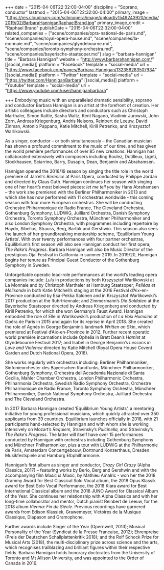 +++
date = "2015-04-06T22:32:00-04:00"
discipline = "Soprano, conductor"
lastmod = "2015-04-06T22:32:00-04:00"
primary_image = "https://res.cloudinary.com/schmopera/image/upload/v1549243920/media/2019/02/BarbaraHanniganRaphaelBrand.jpg"
primary_image_credit = "Raphael Brand"
publishDate = "2015-04-06T22:32:00-04:00"
related_companies = ["scene/companies/opra-national-de-paris.md", "scene/companies/royal-opera-house.md", "scene/companies/la-monnaie.md", "scene/companies/glyndebourne.md", "scene/companies/toronto-symphony-orchestra.md", "scene/companies/bayerische-staatsoper.md"]
slug = "barbara-hannigan"
title = "Barbara Hannigan"
website = "http://www.barbarahannigan.com/"
[[social_media]]
platform = "Facebook"
template = "social-media"
url = "https://www.facebook.com/pages/Barbara-Hannigan/132358283507934"
[[social_media]]
platform = "Twitter"
template = "social-media"
url = "https://twitter.com/HanniganBarbara"
[[social_media]]
platform = "Youtube"
template = "social-media"
url = "https://www.youtube.com/user/hanniganbarbara"

+++
Embodying music with an unparalleled dramatic sensibility, soprano and conductor Barbara Hannigan is an artist at the forefront of creation. Her artistic colleagues include directors and conductors such as Christoph Marthaler, Simon Rattle, Sasha Waltz, Kent Nagano, Vladimir Jurowski, John Zorn, Andreas Kriegenburg, Andris Nelsons, Reinbert de Leeuw, David Zinman, Antonio Pappano, Katie Mitchell, Kirill Petrenko, and Krszysztof Warlikowski.

As a singer, conductor – or both simultaneously – the Canadian musician has shown a profound commitment to the music of our time, and has given the world première performances of over 85 new creations. Hannigan has collaborated extensively with composers including Boulez, Dutilleux, Ligeti, Stockhausen, Sciarrino, Barry, Dusapin, Dean, Benjamin and Abrahamsen.

Hannigan opened the 2018/19 season by singing the title role in the world premiere of Jarrell’s _Bérénice_ at Paris Opera, conducted by Philippe Jordan and directed by Claus Guth. Hannigan continues her season with singing one of her heart’s most beloved pieces: _let me tell you_ by Hans Abrahamsen – the work she premiered with the Berliner Philharmoniker in 2013 and which she has now performed with 11 orchestras worldwide - this coming season with four more European orchestras. She will be conducting Orchestre Phiharmonique de Radio France, The Cleveland Orchestra, Gothenburg Symphony, LUDWIG, Juilliard Orchestra, Danish Symphony Orchestra, Toronto Symphony Orchestra, Münchner Philharmoniker and also London Symphony Orchestra, with programmes including repertoire by Haydn, Sibelius, Strauss, Berg, Bartók and Gershwin. This season also sees the launch of her groundbreaking mentorship scheme, ‘Equilibrium Young Artists’. With over twenty performances with four partner orchestras, Equilibrium’s first season will also see Hannigan conduct her first opera, _The Rake’s Progress_. Barbara Hannigan will also be Music Director of the prestigious Ojai Festival in California in summer 2019. In 2019/20, Hannigan begins her tenure as Principal Guest Conductor of the Gothenburg Symphony in Sweden.

Unforgettable operatic lead-role performances at the world’s leading opera companies include: _Lulu_ in productions by both Krszysztof Warlikowski at La Monnaie and by Christoph Marthaler at Hamburg Staatsoper; _Pelléas et Mélisande_ in both Katie Mitchell’s staging at the 2016 Festival d’Aix-en-Province conducted by Esa-Pekka Salonen and in Krszysztof Warlikowski’s 2017 production at the Ruhrtriennale; and Zimmermann’s _Die Soldaten_ at the Bayerische Staatsoper directed by Andreas Kriegenberg and conducted by Kirill Petrenko, for which she won Germany’s Faust Award. Hannigan embodied the role of Elle in Warlikowski’s production of _La Voix Humaine_ at Opéra de Paris in 2015 and again for its reprise in April 2018. She created the role of Agnès in George Benjamin’s landmark _Written on Skin_, which premiered at Festival d’Aix-en-Province in 2012. Further recent operatic world première incarnations include Ophelia in Brett Dean’s _Hamlet_ at Glyndebourne Festival 2017; and Isabel in George Benjamin’s _Lessons in Love and Violence_ directed by Katie Mitchell (Royal Opera House Covent Garden and Dutch National Opera, 2018).

She works regularly with orchestras including: Berliner Philharmoniker, Sinfonieorchester des Bayerischen Rundfunks, Münchner Philharmoniker, Gothenburg Symphony, Orchestra dell’Accademia Nazionale di Santa Cecilia, Mahler Chamber Orchestra, London Philharmonic Orchestra, Philharmonia Orchestra, Swedish Radio Symphony Orchestra, Orchestre Philharmonique de Radio France, Toronto Symphony Orchestra, Münchner Philharmoniker, Danish National Symphony Orchestra, Juilliard Orchestra and The Cleveland Orchestra.

In 2017 Barbara Hannigan created ‘Equilibrium Young Artists’, a mentoring initiative for young professional musicians, which quickly attracted over 350 applicants from 39 countries. Equilibrium launches officially in 2018, with 21 participants hand-selected by Hannigan and with whom she is working intensively on Mozart’s _Requiem_, Stravinsky’s _Pulcinella,_ and Stravinsky’s _The Rake’s Progress_. The latter will itself have over 15 performances conducted by Hannigan with orchestras including Gothenburg Symphony and Münchner Philharmoniker, plus a tour with LUDWIG at the Philharmonie de Paris, Amsterdam Concertgebouw, Dortmund Konzerthaus, Dresden Musikfestspiele and Hamburg Elbphilharmonie.

Hannigan’s first album as singer and conductor, _Crazy Girl Crazy_ (Alpha Classics, 2017) – featuring works by Berio, Berg and Gershwin and with the accompanying film _Music is Music_, by Mathieu Amalric - won her the 2018 Grammy Award for Best Classical Solo Vocal album, the 2018 Opus Klassik award for Best Solo Vocal Performance, the 2018 Klara award for Best International Classical album and the 2018 JUNO Award for Classical Album of the Year. She continues her relationship with Alpha Classics and with her long-time collaborator and mentor, Dutch pianist Reinbert de Leeuw, for the 2018 album _Vienna: Fin de Siècle._ Previous recordings have garnered awards from Edison Klassiek, Grawemeyer, Victoires de la Musique Classique, Diapason and Gramophone.

Further awards include Singer of the Year (Opernwelt, 2013); Musical Personality of the Year (Syndicat de la Presse Francaise, 2012); Ehrenpreise (Preis der Deutschen Schallplattenkritik 2018); and the Rolf Schock Prize for Musical Arts (2018), the multi-disciplinary prize across science and the arts, which recognises trailblazing and brilliant figures within their respective fields. Barbara Hannigan holds honorary doctorates from the University of Toronto and Mt Allison University, and was appointed to the Order of Canada in 2016.